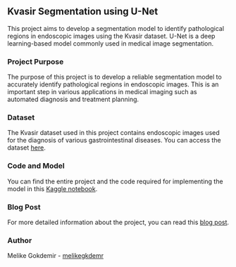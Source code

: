 ## Kvasir Segmentation using U-Net
This project aims to develop a segmentation model to identify pathological regions in endoscopic images using the Kvasir dataset. U-Net is a deep learning-based model commonly used in medical image segmentation.

### Project Purpose
The purpose of this project is to develop a reliable segmentation model to accurately identify pathological regions in endoscopic images.
This is an important step in various applications in medical imaging such as automated diagnosis and treatment planning.

### Dataset
The Kvasir dataset used in this project contains endoscopic images used for the diagnosis of various gastrointestinal diseases.
You can access the dataset [here](https://www.kaggle.com/datasets/abdallahwagih/kvasir-dataset-for-classification-and-segmentation).

### Code and Model
You can find the entire project and the code required for implementing the model in this [Kaggle notebook](https://www.kaggle.com/code/melikegkdemir/kvasir-segmentation-using-u-net).

### Blog Post
For more detailed information about the project, you can read this [blog post](https://medium.com/@gkdemrmelike/u-net-kullanarak-görüntü-segmentasyonu-image-segmentation-using-u-net-b2f2ceb0d94e).

### Author
Melike Gokdemir - [melikegkdemr](https://github.com/melikegkdemr)
